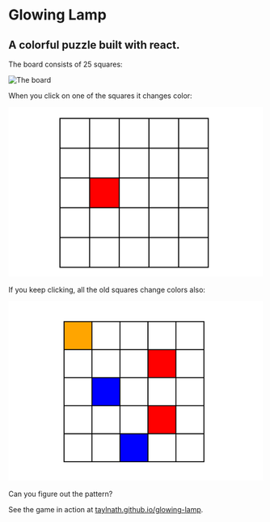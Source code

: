 # Glowing Lamp
## A colorful puzzle built with react. 

The board consists of 25 squares:

![The board](./images.board.png)

When you click on one of the squares it changes color:

![After clicking](./images/board1.png)

If you keep clicking, all the old squares change colors also:

![More clicking](./images/board2.png)

Can you figure out the pattern?

See the game in action at [taylnath.github.io/glowing-lamp](http://taylnath.github.io/glowing-lamp).
